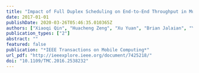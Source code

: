 ```yaml
---
title: "Impact of Full Duplex Scheduling on End-to-End Throughput in Multi-Hop Wireless Networks"
date: 2017-01-01
publishDate: 2020-03-26T05:46:35.010365Z
authors: ["Xiaoqi Qin", "Huacheng Zeng", "Xu Yuan", "Brian Jalaian", "Y. Thomas Hou", "Wenjing Lou", "Scott F. Midkiff"]
publication_types: ["2"]
abstract: ""
featured: false
publication: "*IEEE Transactions on Mobile Computing*"
url_pdf: "http://ieeexplore.ieee.org/document/7425218/"
doi: "10.1109/TMC.2016.2538232"
---
```


